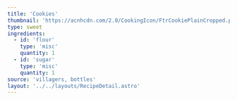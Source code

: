```yaml
---
title: 'Cookies'
thumbnail: 'https://acnhcdn.com/2.0/CookingIcon/FtrCookiePlainCropped.png'
type: sweet
ingredients:
  - id: 'flour'
    type: 'misc'
    quantity: 1
  - id: 'sugar'
    type: 'misc'
    quantity: 1
source: 'villagers, bottles'
layout: '../../layouts/RecipeDetail.astro'
---
```

